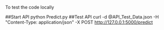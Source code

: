 To test the code locally

##Start API
python Predict.py
##Test API
curl -d @API_Test_Data.json -H "Content-Type: application/json" -X POST http://127.0.0.1:5000/predict 
